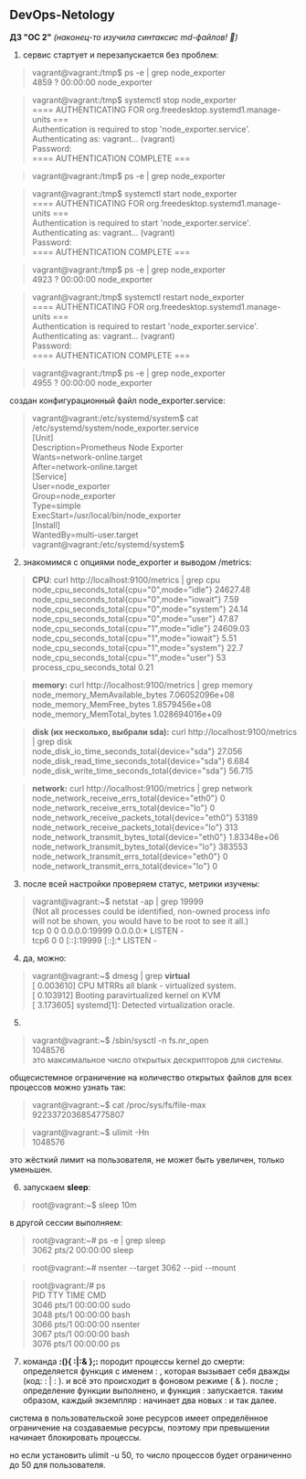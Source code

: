 ## DevOps-Netology
**ДЗ "ОС 2"** *(наконец-то изучила синтаксис md-файлов! :whale2:)*

1. сервис стартует и перезапускается без проблем:

>vagrant@vagrant:/tmp$ ps -e | grep node_exporter  
   4859 ?        00:00:00 node_exporter

>vagrant@vagrant:/tmp$ systemctl stop node_exporter  
==== AUTHENTICATING FOR org.freedesktop.systemd1.manage-units ===  
Authentication is required to stop 'node_exporter.service'.  
Authenticating as: vagrant... (vagrant)  
Password:  
==== AUTHENTICATION COMPLETE ===  

>vagrant@vagrant:/tmp$ ps -e | grep node_exporter  

>vagrant@vagrant:/tmp$ systemctl start node_exporter  
==== AUTHENTICATING FOR org.freedesktop.systemd1.manage-units ===  
Authentication is required to start 'node_exporter.service'.  
Authenticating as: vagrant... (vagrant)  
Password:  
==== AUTHENTICATION COMPLETE ===  

>vagrant@vagrant:/tmp$ ps -e | grep node_exporter  
   4923 ?        00:00:00 node_exporter  

>vagrant@vagrant:/tmp$ systemctl restart node_exporter  
==== AUTHENTICATING FOR org.freedesktop.systemd1.manage-units ===  
Authentication is required to restart 'node_exporter.service'.  
Authenticating as: vagrant... (vagrant)  
Password:  
==== AUTHENTICATION COMPLETE ===  

>vagrant@vagrant:/tmp$ ps -e | grep node_exporter  
   4955 ?        00:00:00 node_exporter  
  
  
создан конфигурационный файл node_exporter.service:

>vagrant@vagrant:/etc/systemd/system$ cat /etc/systemd/system/node_exporter.service  
[Unit]  
Description=Prometheus Node Exporter  
Wants=network-online.target  
After=network-online.target  
[Service]  
User=node_exporter  
Group=node_exporter  
Type=simple  
ExecStart=/usr/local/bin/node_exporter  
[Install]  
WantedBy=multi-user.target  
vagrant@vagrant:/etc/systemd/system$  
  
  
2. знакомимся с опциями node_exporter и выводом /metrics:  

>**CPU**: curl http://localhost:9100/metrics | grep cpu  
	node_cpu_seconds_total{cpu="0",mode="idle"} 24627.48  
	node_cpu_seconds_total{cpu="0",mode="iowait"} 7.59  
	node_cpu_seconds_total{cpu="0",mode="system"} 24.14  
	node_cpu_seconds_total{cpu="0",mode="user"} 47.87  
	node_cpu_seconds_total{cpu="1",mode="idle"} 24609.03  
	node_cpu_seconds_total{cpu="1",mode="iowait"} 5.51  
	node_cpu_seconds_total{cpu="1",mode="system"} 22.7  
	node_cpu_seconds_total{cpu="1",mode="user"} 53  
	process_cpu_seconds_total 0.21  
  
>**memory:** curl http://localhost:9100/metrics | grep memory  
	node_memory_MemAvailable_bytes 7.06052096e+08  
	node_memory_MemFree_bytes 1.8579456e+08  
	node_memory_MemTotal_bytes 1.028694016e+09  
  
>**disk (их несколько, выбрали sda):** curl http://localhost:9100/metrics | grep disk  
	node_disk_io_time_seconds_total{device="sda"} 27.056  
	node_disk_read_time_seconds_total{device="sda"} 6.684  
	node_disk_write_time_seconds_total{device="sda"} 56.715  
  
>**network:** curl http://localhost:9100/metrics | grep network  
	node_network_receive_errs_total{device="eth0"} 0  
	node_network_receive_errs_total{device="lo"} 0  
	node_network_receive_packets_total{device="eth0"} 53189  
	node_network_receive_packets_total{device="lo"} 313  
	node_network_transmit_bytes_total{device="eth0"} 1.83348e+06  
	node_network_transmit_bytes_total{device="lo"} 383553  
	node_network_transmit_errs_total{device="eth0"} 0  
	node_network_transmit_errs_total{device="lo"} 0  
  
  
3. после всей настройки проверяем статус, метрики изучены:  
  
>vagrant@vagrant:~$ netstat -ap | grep 19999  
(Not all processes could be identified, non-owned process info  
will not be shown, you would have to be root to see it all.)  
	tcp        0      0 0.0.0.0:19999           0.0.0.0:*               LISTEN      -  
	tcp6       0      0 [::]:19999              [::]:*                  LISTEN      -  
  
  
4. да, можно:  
>vagrant@vagrant:~$ dmesg | grep **virtual**  
[    0.003610] CPU MTRRs all blank - virtualized system.  
[    0.103912] Booting paravirtualized kernel on KVM  
[    3.173605] systemd[1]: Detected virtualization oracle.  
  
  
5. 
>vagrant@vagrant:~$ /sbin/sysctl -n fs.nr_open  
1048576  
это максимальное число открытых дескрипторов для системы.  
  
общесистемное ограничение на количество открытых файлов для всех процессов можно узнать так:  
>vagrant@vagrant:~$ cat /proc/sys/fs/file-max  
9223372036854775807  
  
>vagrant@vagrant:~$ ulimit -Hn  
1048576  

это жёсткий лимит на пользователя, не может быть увеличен, только уменьшен.  
  
  
6. запускаем **sleep**:  
>root@vagrant:~$ sleep 10m  
  
в другой сессии выполняем:  
>root@vagrant:~# ps -e | grep sleep  
   3062 pts/2    00:00:00 sleep  

>root@vagrant:~# nsenter --target 3062 --pid --mount 
 
>root@vagrant:/# ps  
    PID TTY          TIME CMD  
   3046 pts/1    00:00:00 sudo  
   3048 pts/1    00:00:00 bash  
   3066 pts/1    00:00:00 nsenter  
   3067 pts/1    00:00:00 bash  
   3076 pts/1    00:00:00 ps  
  
  
7. команда **:(){ :|:& };:** породит процессы kernel до смерти:  
определяется функция с именем : , которая вызывает себя дважды (код: : | : ).
и всё это происходит в фоновом режиме ( & ). 
после ; определение функции выполнено, и функция : запускается.
таким образом, каждый экземпляр : начинает два новых : и так далее.  
  
система в пользовательской зоне ресурсов имеет определённое ограничение на создаваемые ресурсы,
поэтому при превышении начинает блокировать процессы.  
  
но если установить ulimit -u 50, то число процессов будет ограниченно до 50 для пользователя.   